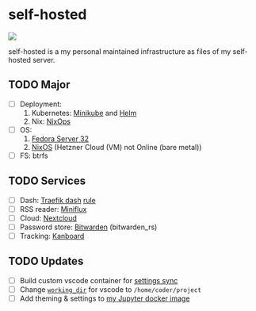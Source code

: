 # self-hosted
![](https://img.shields.io/website?down_color=red&up_color=green&url=https%3A%2F%2Fwhoami.estysdesu.com)

self-hosted is a my personal maintained infrastructure as files of my self-hosted server.

## TODO Major
- [ ] Deployment: 
  1. Kubernetes: [Minikube](https://kubernetes.io/docs/tasks/configure-pod-container/translate-compose-kubernetes/) and [Helm](https://helm.sh/)
  1. Nix: [NixOps](https://nixos.org/nixops/manual/)
- [ ] OS: 
  1. [Fedora Server 32](https://getfedora.org/en/server/download/)
  1. [NixOS](https://nixos.wiki/wiki/Install_NixOS_on_Hetzner_Online) (Hetzner Cloud (VM) not Online (bare metal))
- [ ] FS: btrfs

## TODO Services
- [ ] Dash: [Traefik dash](https://docs.traefik.io/operations/dashboard/) [rule](https://docs.traefik.io/v2.2/operations/dashboard/#dashboard-router-rule)
- [ ] RSS reader: [Miniflux](https://github.com/miniflux/miniflux)
- [ ] Cloud: [Nextcloud](https://blog.ssdnodes.com/blog/self-hosting-nextcloud/#Why_is_selfhosting_Nextcloud_a_good_idea_13)
- [ ] Password store: [Bitwarden](https://selfhostedhome.com/self-host-password-management-bitwarden/) (bitwarden_rs)
- [ ] Tracking: [Kanboard](https://github.com/kanboard/kanboard)

## TODO Updates
- [ ] Build custom vscode container for [settings sync](https://github.com/cdr/code-server/issues/148)
- [ ] Change [`working_dir`](https://docs.docker.com/compose/compose-file/#domainname-hostname-ipc-mac_address-privileged-read_only-shm_size-stdin_open-tty-user-working_dir) for vscode to `/home/coder/project`
- [ ] Add theming & settings to [my Jupyter docker image](https://github.com/estysdesu/jupyter-stack)
